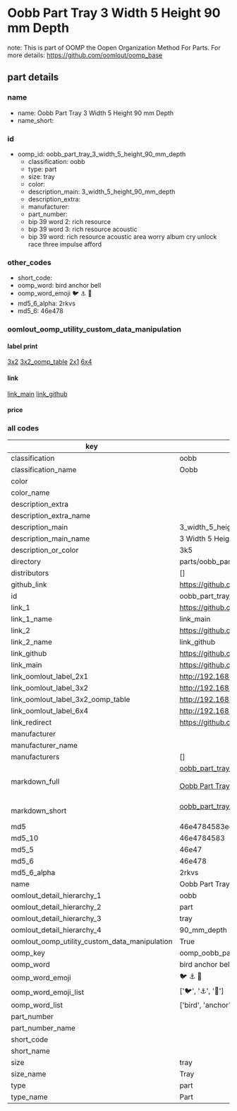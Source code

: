 # Oobb Part Tray 3 Width 5 Height 90 mm Depth  

note: This is part of OOMP the Oopen Organization Method For Parts. For more details: https://github.com/oomlout/oomp_base

##  part details
  







### name
* name: Oobb Part Tray 3 Width 5 Height 90 mm Depth
* name_short: 
### id
* oomp_id: oobb_part_tray_3_width_5_height_90_mm_depth
  * classification: oobb
  * type: part
  * size: tray
  * color: 
  * description_main: 3_width_5_height_90_mm_depth
  * description_extra: 
  * manufacturer: 
  * part_number: 
  * bip 39 word 2: rich resource
  * bip 39 word 3: rich resource acoustic
  * bip 39 word: rich resource acoustic area worry album cry unlock race three impulse afford

### other_codes
* short_code: 
* oomp_word: bird anchor bell
* oomp_word_emoji :bird: :anchor: :bell:
* md5_6_alpha: 2rkvs
* md5_6: 46e478






### oomlout_oomp_utility_custom_data_manipulation
#### label print
[3x2](http://192.168.1.245:1112/?label=oomp%202rkvs)
[3x2_oomp_table](http://192.168.1.108:1112/?label=oomp%202rkvs)
[2x1](http://192.168.1.242:1112/?label=oomp%202rkvs)
[6x4](http://192.168.1.55:1112/?label=oomp%202rkvs)    

#### link

[link_main](https://github.com/oomlout/oomlout_oomp_version_1_messy/tree/main/parts/oobb_part_tray_3_width_5_height_90_mm_depth) [link_github](https://github.com/oomlout/oomlout_oomp_version_1_messy/tree/main/parts/oobb_part_tray_3_width_5_height_90_mm_depth)                             

#### price







### all codes 
| key | value |  
| --- | --- |  
| classification | oobb |  
| classification_name | Oobb |  
| color |  |  
| color_name |  |  
| description_extra |  |  
| description_extra_name |  |  
| description_main | 3_width_5_height_90_mm_depth |  
| description_main_name | 3 Width 5 Height 90 mm Depth |  
| description_or_color | 3k5 |  
| directory | parts/oobb_part_tray_3_width_5_height_90_mm_depth |  
| distributors | [] |  
| github_link | https://github.com/oomlout/oomlout_oomp_part_src/tree/main/parts/oobb_part_tray_3_width_5_height_90_mm_depth |  
| id | oobb_part_tray_3_width_5_height_90_mm_depth |  
| link_1 | https://github.com/oomlout/oomlout_oomp_version_1_messy/tree/main/parts/oobb_part_tray_3_width_5_height_90_mm_depth |  
| link_1_name | link_main |  
| link_2 | https://github.com/oomlout/oomlout_oomp_version_1_messy/tree/main/parts/oobb_part_tray_3_width_5_height_90_mm_depth |  
| link_2_name | link_github |  
| link_github | https://github.com/oomlout/oomlout_oomp_version_1_messy/tree/main/parts/oobb_part_tray_3_width_5_height_90_mm_depth |  
| link_main | https://github.com/oomlout/oomlout_oomp_version_1_messy/tree/main/parts/oobb_part_tray_3_width_5_height_90_mm_depth |  
| link_oomlout_label_2x1 | http://192.168.1.242:1112/?label=oomp%202rkvs |  
| link_oomlout_label_3x2 | http://192.168.1.245:1112/?label=oomp%202rkvs |  
| link_oomlout_label_3x2_oomp_table | http://192.168.1.108:1112/?label=oomp%202rkvs |  
| link_oomlout_label_6x4 | http://192.168.1.55:1112/?label=oomp%202rkvs |  
| link_redirect | https://github.com/oomlout/oomlout_oomp_version_1_messy/tree/main/parts/oobb_part_tray_3_width_5_height_90_mm_depth |  
| manufacturer |  |  
| manufacturer_name |  |  
| manufacturers | [] |  
| markdown_full | [oobb_part_tray_3_width_5_height_90_mm_depth](none)<br>[](none)<br>[Oobb Part Tray 3 Width 5 Height 90 Mm Depth](none)<br><br> |  
| markdown_short | [oobb_part_tray_3_width_5_height_90_mm_depth](none)<br><br> |  
| md5 | 46e4784583ee06a417fee0b4042de5ca |  
| md5_10 | 46e4784583 |  
| md5_5 | 46e47 |  
| md5_6 | 46e478 |  
| md5_6_alpha | 2rkvs |  
| name | Oobb Part Tray 3 Width 5 Height 90 mm Depth |  
| oomlout_detail_hierarchy_1 | oobb |  
| oomlout_detail_hierarchy_2 | part |  
| oomlout_detail_hierarchy_3 | tray |  
| oomlout_detail_hierarchy_4 | 90_mm_depth |  
| oomlout_oomp_utility_custom_data_manipulation | True |  
| oomp_key | oomp_oobb_part_tray_3_width_5_height_90_mm_depth |  
| oomp_word | bird anchor bell |  
| oomp_word_emoji | :bird: :anchor: :bell: |  
| oomp_word_emoji_list | [':bird:', ':anchor:', ':bell:'] |  
| oomp_word_list | ['bird', 'anchor', 'bell'] |  
| part_number |  |  
| part_number_name |  |  
| short_code |  |  
| short_name |  |  
| size | tray |  
| size_name | Tray |  
| type | part |  
| type_name | Part |  
